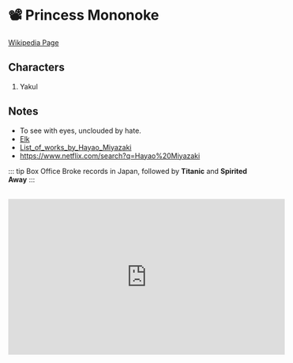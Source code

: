 # :film_projector: Princess Mononoke


[Wikipedia Page][url]

## Characters

1. Yakul

## Notes

* To see with eyes, unclouded by hate.
* [Elk](https://www.google.com/search?q=elk)
* [List_of_works_by_Hayao_Miyazaki](https://en.wikipedia.org/wiki/List_of_works_by_Hayao_Miyazaki)
* https://www.netflix.com/search?q=Hayao%20Miyazaki

::: tip Box Office
Broke records in Japan, followed by **Titanic** and **Spirited Away**
:::


<br>
<iframe width="560" height="315" src="https://www.youtube.com/embed/f53ZCld72FI" frameborder="0" allow="accelerometer; autoplay; encrypted-media; gyroscope; picture-in-picture" allowfullscreen></iframe>

[url]: https://en.wikipedia.org/wiki/Princess_Mononoke

<Rating :values="['50', '60', '100', '100', '100']" />